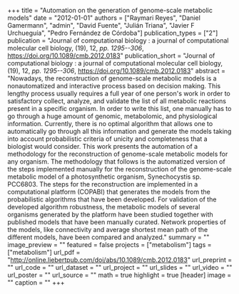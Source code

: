 +++
title = "Automation on the generation of genome-scale metabolic models"
date = "2012-01-01"
authors = ["Raymari Reyes", "Daniel Gamermann", "admin", "David Fuente", "Julián Triana", "Javier F Urchueguía", "Pedro Fernández de Córdoba"]
publication_types = ["2"]
publication = "Journal of computational biology : a journal of computational molecular cell biology, (19), 12, _pp. 1295--306_, https://doi.org/10.1089/cmb.2012.0183"
publication_short = "Journal of computational biology : a journal of computational molecular cell biology, (19), 12, _pp. 1295--306_, https://doi.org/10.1089/cmb.2012.0183"
abstract = "Nowadays, the reconstruction of genome-scale metabolic models is a nonautomatized and interactive process based on decision making. This lengthy process usually requires a full year of one person's work in order to satisfactory collect, analyze, and validate the list of all metabolic reactions present in a specific organism. In order to write this list, one manually has to go through a huge amount of genomic, metabolomic, and physiological information. Currently, there is no optimal algorithm that allows one to automatically go through all this information and generate the models taking into account probabilistic criteria of unicity and completeness that a biologist would consider. This work presents the automation of a methodology for the reconstruction of genome-scale metabolic models for any organism. The methodology that follows is the automatized version of the steps implemented manually for the reconstruction of the genome-scale metabolic model of a photosynthetic organism, Synechocystis sp. PCC6803. The steps for the reconstruction are implemented in a computational platform (COPABI) that generates the models from the probabilistic algorithms that have been developed. For validation of the developed algorithm robustness, the metabolic models of several organisms generated by the platform have been studied together with published models that have been manually curated. Network properties of the models, like connectivity and average shortest mean path of the different models, have been compared and analyzed."
summary = ""
image_preview = ""
featured = false
projects = ["metabolism"]
tags = ["metabolism"]
url_pdf = "http://online.liebertpub.com/doi/abs/10.1089/cmb.2012.0183"
url_preprint = ""
url_code = ""
url_dataset = ""
url_project = ""
url_slides = ""
url_video = ""
url_poster = ""
url_source = ""
math = true
highlight = true
[header]
image = ""
caption = ""
+++
